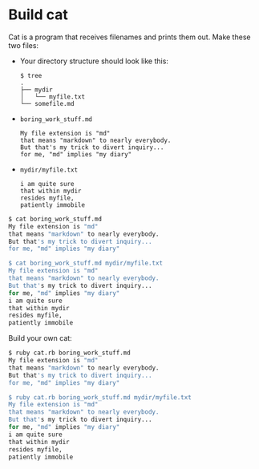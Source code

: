 # Build cat

Cat is a program that receives filenames
and prints them out.
Make these two files:

* Your directory structure should look like this:

  ```
  $ tree
  .
  ├── mydir
  │   └── myfile.txt
  └── somefile.md
  ```
* `boring_work_stuff.md`

  ```
  My file extension is "md"
  that means "markdown" to nearly everybody.
  But that's my trick to divert inquiry...
  for me, "md" implies "my diary"
  ```
* `mydir/myfile.txt`
  ```
  i am quite sure
  that within mydir
  resides myfile,
  patiently immobile
  ```


```sh
$ cat boring_work_stuff.md
My file extension is "md"
that means "markdown" to nearly everybody.
But that's my trick to divert inquiry...
for me, "md" implies "my diary"

$ cat boring_work_stuff.md mydir/myfile.txt
My file extension is "md"
that means "markdown" to nearly everybody.
But that's my trick to divert inquiry...
for me, "md" implies "my diary"
i am quite sure
that within mydir
resides myfile,
patiently immobile
```

Build your own cat:

```sh
$ ruby cat.rb boring_work_stuff.md
My file extension is "md"
that means "markdown" to nearly everybody.
But that's my trick to divert inquiry...
for me, "md" implies "my diary"

$ ruby cat.rb boring_work_stuff.md mydir/myfile.txt
My file extension is "md"
that means "markdown" to nearly everybody.
But that's my trick to divert inquiry...
for me, "md" implies "my diary"
i am quite sure
that within mydir
resides myfile,
patiently immobile
```
